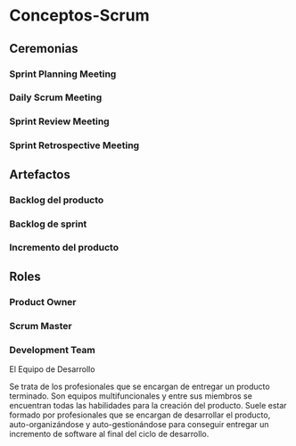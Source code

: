 # Conceptos-Scrum
## Ceremonias
### Sprint Planning Meeting
### Daily Scrum Meeting
### Sprint Review Meeting
### Sprint Retrospective Meeting
## Artefactos
### Backlog del producto
### Backlog de sprint
### Incremento del producto
## Roles
### Product Owner
### Scrum Master
### Development Team


 El Equipo de Desarrollo

Se trata de los profesionales que se encargan de entregar un producto terminado. Son equipos multifuncionales y entre sus miembros se encuentran todas las habilidades para la creación del producto. Suele estar formado por profesionales que se encargan de desarrollar el producto, auto-organizándose y auto-gestionándose para conseguir entregar un incremento de software al final del ciclo de desarrollo.
